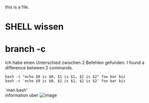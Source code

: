 this is  a file.
# SHELL wissen
# branch -c
Ich habe einen Unterschied zwischen 2 Befehlen gefunden.
I found a difference between 2 commands.
```
bash -c "echo $0 is $0, $1 is $1, $2 is $2" foo bar biz
bash -c 'echo $0 is $0, $1 is $1, $2 is $2' foo bar biz
```
`man bash'  
information uber 
![image](https://user-images.githubusercontent.com/59786755/182548955-229f35e8-300a-4322-8fb8-066f1275f6a1.png)

